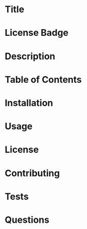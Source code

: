 # Title 

# License Badge

# Description 

# Table of Contents 

# Installation 

# Usage

# License 

# Contributing 

# Tests 

# Questions 